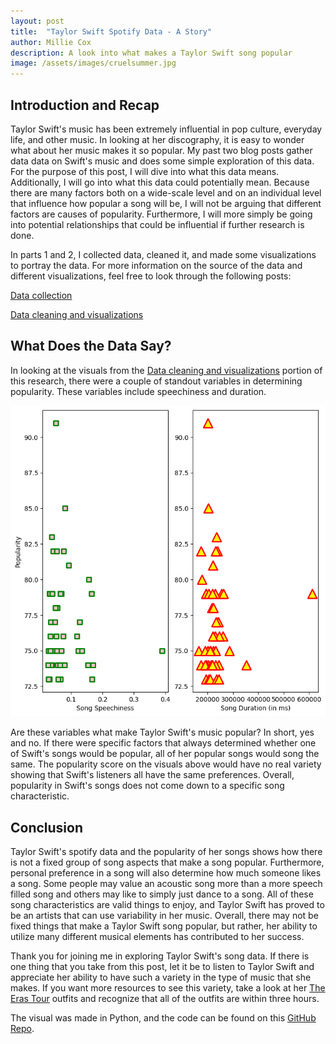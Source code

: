```yaml
---
layout: post
title:  "Taylor Swift Spotify Data - A Story"
author: Millie Cox
description: A look into what makes a Taylor Swift song popular
image: /assets/images/cruelsummer.jpg
---
```


## Introduction and Recap

Taylor Swift's music has been extremely influential in pop culture, everyday life, and other music. In looking at her discography, it is easy to wonder what about her music makes it so popular. My past two blog posts gather data data on Swift's music and does some simple exploration of this data. For the purpose of this post, I will dive into what this data means. Additionally, I will go into what this data could potentially mean. Because there are many factors both on a wide-scale level and on an individual level that influence how popular a song will be, I will not be arguing that different factors are causes of popularity. Furthermore, I will more simply be going into potential relationships that could be influential if further research is done.

In parts 1 and 2, I collected data, cleaned it, and made some visualizations to portray the data. For more information on the source of the data and different visualizations, feel free to look through the following posts:

[Data collection](https://millizoid.github.io/my386blog/2023/03/14/taylorswift-project.html)

[Data cleaning and visualizations](https://millizoid.github.io/my386blog/2023/03/31/taylorswift-eda.html)

## What Does the Data Say?

In looking at the visuals from the [Data cleaning and visualizations](https://millizoid.github.io/my386blog/2023/03/31/taylorswift-eda.html) portion of this research, there were a couple of standout variables in determining popularity. These variables include speechiness and duration.

![Image](https://raw.githubusercontent.com/millizoid/my386blog/main/assets/images/datastory2.jpg)

Are these variables what make Taylor Swift's music popular? In short, yes and no. If there were specific factors that always determined whether one of Swift's songs would be popular, all of her popular songs would song the same. The popularity score on the visuals above would have no real variety showing that Swift's listeners all have the same preferences. Overall, popularity in Swift's songs does not come down to a specific song characteristic.

## Conclusion

Taylor Swift's spotify data and the popularity of her songs shows how there is not a fixed group of song aspects that make a song popular. Furthermore, personal preference in a song will also determine how much someone likes a song. Some people may value an acoustic song more than a more speech filled song and others may like to simply just dance to a song. All of these song characteristics are valid things to enjoy, and Taylor Swift has proved to be an artists that can use variability in her music. Overall, there may not be fixed things that make a Taylor Swift song popular, but rather, her ability to utilize many different musical elements has contributed to her success.

Thank you for joining me in exploring Taylor Swift's song data. If there is one thing that you take from this post, let it be to listen to Taylor Swift and appreciate her ability to have such a variety in the type of music that she makes. If you want more resources to see this variety, take a look at her [The Eras Tour](https://people.com/style/taylor-swift-eras-tour-outfits/) outfits and recognize that all of the outfits are within three hours.

The visual was made in Python, and the code can be found on this [GitHub Repo](https://github.com/millizoid/taylor_swift_song_project/blob/main/ts_graphs.ipynb).


